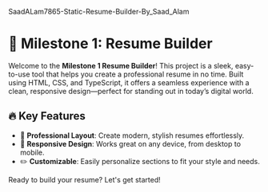  SaadALam7865-Static-Resume-Builder-By_Saad_Alam
 # 🚀 Milestone 1: Resume Builder

Welcome to the **Milestone 1 Resume Builder**! This project is a sleek, easy-to-use tool that helps you create a professional resume in no time. Built using HTML, CSS, and TypeScript, it offers a seamless experience with a clean, responsive design—perfect for standing out in today’s digital world.

## 🔥 Key Features
- 💼 **Professional Layout**: Create modern, stylish resumes effortlessly.
- 📱 **Responsive Design**: Works great on any device, from desktop to mobile.
- ✏️ **Customizable**: Easily personalize sections to fit your style and needs.

Ready to build your resume? Let's get started!

